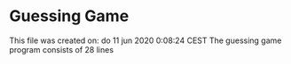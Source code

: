 # Guessing Game
This file was created on: do 11 jun 2020  0:08:24 CEST
The guessing game program consists of 28 lines
